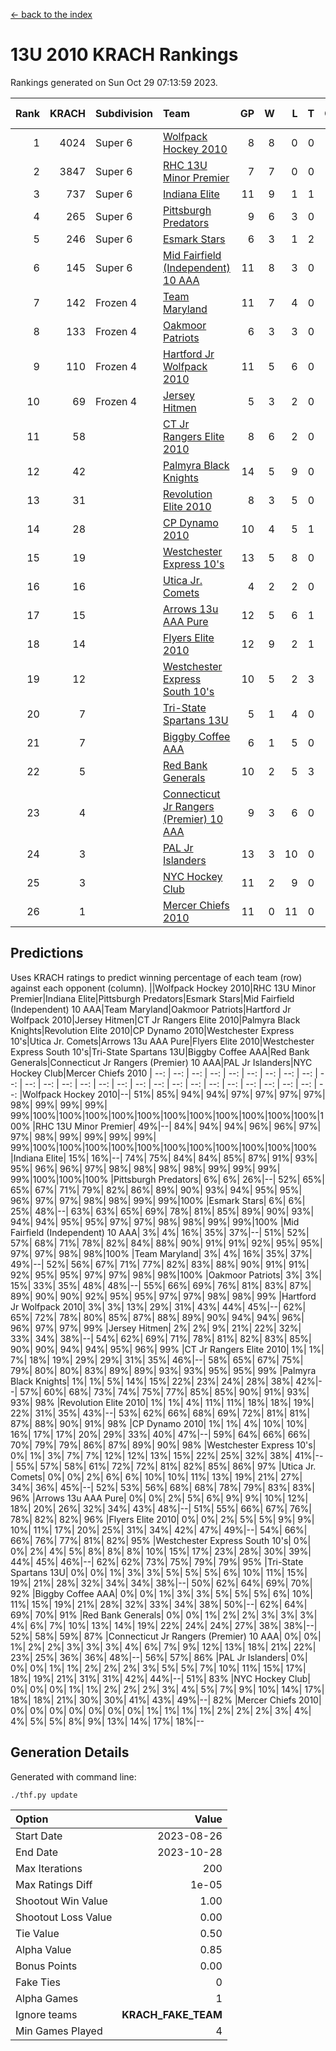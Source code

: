 [<- back to the index](readme.md)
# 13U 2010 KRACH Rankings
Rankings generated on Sun Oct 29 07:13:59 2023.

Rank|KRACH|Subdivision|Team|GP|W|L|T|OTW|OTL|SoS|Exp Wins|Win Diff
---:|---:|:---|:---|---:|---:|---:|---:|---:|---:|---:|---:|---:
1|4024|Super 6|[Wolfpack Hockey 2010](https://gamesheetstats.com/seasons/3664/teams/140960/schedule)|8|8|0|0|0|0|71|8.8|-0.0
2|3847|Super 6|[RHC 13U Minor Premier](https://gamesheetstats.com/seasons/3664/teams/140959/schedule)|7|7|0|0|1|0|76|7.8|-0.0
3|737|Super 6|[Indiana Elite](https://gamesheetstats.com/seasons/3664/teams/144350/schedule)|11|9|1|1|0|0|133|10.4|0.0
4|265|Super 6|[Pittsburgh Predators](https://gamesheetstats.com/seasons/3664/teams/140974/schedule)|9|6|3|0|0|0|256|6.9|0.0
5|246|Super 6|[Esmark Stars](https://gamesheetstats.com/seasons/3664/teams/140972/schedule)|6|3|1|2|0|0|239|4.9|0.0
6|145|Super 6|[Mid Fairfield (Independent) 10 AAA](https://gamesheetstats.com/seasons/3664/teams/140956/schedule)|11|8|3|0|1|0|691|8.8|-0.0
7|142|Frozen 4|[Team Maryland](https://gamesheetstats.com/seasons/3664/teams/140976/schedule)|11|7|4|0|1|0|679|7.8|-0.0
8|133|Frozen 4|[Oakmoor Patriots](https://gamesheetstats.com/seasons/3664/teams/162748/schedule)|6|3|3|0|0|0|289|3.9|0.0
9|110|Frozen 4|[Hartford Jr Wolfpack 2010](https://gamesheetstats.com/seasons/3664/teams/140957/schedule)|11|5|6|0|0|2|1354|5.8|-0.0
10|69|Frozen 4|[Jersey Hitmen](https://gamesheetstats.com/seasons/3664/teams/140961/schedule)|5|3|2|0|0|0|93|3.9|0.0
11|58||[CT Jr Rangers Elite 2010](https://gamesheetstats.com/seasons/3664/teams/140955/schedule)|8|6|2|0|0|0|23|6.9|0.0
12|42||[Palmyra Black Knights](https://gamesheetstats.com/seasons/3664/teams/140973/schedule)|14|5|9|0|0|0|1100|5.9|0.0
13|31||[Revolution Elite 2010](https://gamesheetstats.com/seasons/3664/teams/140975/schedule)|8|3|5|0|0|0|533|3.9|0.0
14|28||[CP Dynamo 2010](https://gamesheetstats.com/seasons/3664/teams/140968/schedule)|10|4|5|1|0|1|86|5.4|0.0
15|19||[Westchester Express 10's](https://gamesheetstats.com/seasons/3664/teams/140967/schedule)|13|5|8|0|0|0|336|5.9|0.0
16|16||[Utica Jr. Comets](https://gamesheetstats.com/seasons/3664/teams/140970/schedule)|4|2|2|0|1|0|26|2.9|0.0
17|15||[Arrows 13u AAA Pure](https://gamesheetstats.com/seasons/3664/teams/140965/schedule)|12|5|6|1|0|0|335|6.4|0.0
18|14||[Flyers Elite 2010](https://gamesheetstats.com/seasons/3664/teams/140963/schedule)|12|9|2|1|0|0|5|10.4|0.0
19|12||[Westchester Express South 10's](https://gamesheetstats.com/seasons/3664/teams/140971/schedule)|10|5|2|3|0|0|18|7.4|0.0
20|7||[Tri-State Spartans 13U](https://gamesheetstats.com/seasons/3664/teams/144349/schedule)|5|1|4|0|1|0|192|1.9|0.0
21|7||[Biggby Coffee AAA](https://gamesheetstats.com/seasons/3664/teams/144347/schedule)|6|1|5|0|0|1|270|1.9|0.0
22|5||[Red Bank Generals](https://gamesheetstats.com/seasons/3664/teams/140962/schedule)|10|2|5|3|0|1|10|4.4|0.0
23|4||[Connecticut Jr Rangers (Premier) 10 AAA](https://gamesheetstats.com/seasons/3664/teams/140958/schedule)|9|3|6|0|0|0|18|3.9|0.0
24|3||[PAL Jr Islanders](https://gamesheetstats.com/seasons/3664/teams/140969/schedule)|13|3|10|0|0|0|23|3.9|0.0
25|3||[NYC Hockey Club](https://gamesheetstats.com/seasons/3664/teams/140966/schedule)|11|2|9|0|0|0|36|2.9|0.0
26|1||[Mercer Chiefs 2010](https://gamesheetstats.com/seasons/3664/teams/140964/schedule)|11|0|11|0|0|0|18|0.9|0.0

## Predictions
Uses KRACH ratings to predict winning percentage of each team (row) against each opponent (column).
||Wolfpack Hockey 2010|RHC 13U Minor Premier|Indiana Elite|Pittsburgh Predators|Esmark Stars|Mid Fairfield (Independent) 10 AAA|Team Maryland|Oakmoor Patriots|Hartford Jr Wolfpack 2010|Jersey Hitmen|CT Jr Rangers Elite 2010|Palmyra Black Knights|Revolution Elite 2010|CP Dynamo 2010|Westchester Express 10's|Utica Jr. Comets|Arrows 13u AAA Pure|Flyers Elite 2010|Westchester Express South 10's|Tri-State Spartans 13U|Biggby Coffee AAA|Red Bank Generals|Connecticut Jr Rangers (Premier) 10 AAA|PAL Jr Islanders|NYC Hockey Club|Mercer Chiefs 2010
| --: | --: | --: | --: | --: | --: | --: | --: | --: | --: | --: | --: | --: | --: | --: | --: | --: | --: | --: | --: | --: | --: | --: | --: | --: | --: | --: 
|Wolfpack Hockey 2010|--| 51%| 85%| 94%| 94%| 97%| 97%| 97%| 97%| 98%| 99%| 99%| 99%| 99%|100%|100%|100%|100%|100%|100%|100%|100%|100%|100%|100%|100%
|RHC 13U Minor Premier| 49%|--| 84%| 94%| 94%| 96%| 96%| 97%| 97%| 98%| 99%| 99%| 99%| 99%| 99%|100%|100%|100%|100%|100%|100%|100%|100%|100%|100%|100%
|Indiana Elite| 15%| 16%|--| 74%| 75%| 84%| 84%| 85%| 87%| 91%| 93%| 95%| 96%| 96%| 97%| 98%| 98%| 98%| 98%| 99%| 99%| 99%| 99%|100%|100%|100%
|Pittsburgh Predators|  6%|  6%| 26%|--| 52%| 65%| 65%| 67%| 71%| 79%| 82%| 86%| 89%| 90%| 93%| 94%| 95%| 95%| 96%| 97%| 97%| 98%| 98%| 99%| 99%|100%
|Esmark Stars|  6%|  6%| 25%| 48%|--| 63%| 63%| 65%| 69%| 78%| 81%| 85%| 89%| 90%| 93%| 94%| 94%| 95%| 95%| 97%| 97%| 98%| 98%| 99%| 99%|100%
|Mid Fairfield (Independent) 10 AAA|  3%|  4%| 16%| 35%| 37%|--| 51%| 52%| 57%| 68%| 71%| 78%| 82%| 84%| 88%| 90%| 91%| 91%| 92%| 95%| 95%| 97%| 97%| 98%| 98%|100%
|Team Maryland|  3%|  4%| 16%| 35%| 37%| 49%|--| 52%| 56%| 67%| 71%| 77%| 82%| 83%| 88%| 90%| 91%| 91%| 92%| 95%| 95%| 97%| 97%| 98%| 98%|100%
|Oakmoor Patriots|  3%|  3%| 15%| 33%| 35%| 48%| 48%|--| 55%| 66%| 69%| 76%| 81%| 83%| 87%| 89%| 90%| 90%| 92%| 95%| 95%| 97%| 97%| 98%| 98%| 99%
|Hartford Jr Wolfpack 2010|  3%|  3%| 13%| 29%| 31%| 43%| 44%| 45%|--| 62%| 65%| 72%| 78%| 80%| 85%| 87%| 88%| 89%| 90%| 94%| 94%| 96%| 96%| 97%| 97%| 99%
|Jersey Hitmen|  2%|  2%|  9%| 21%| 22%| 32%| 33%| 34%| 38%|--| 54%| 62%| 69%| 71%| 78%| 81%| 82%| 83%| 85%| 90%| 90%| 94%| 94%| 95%| 96%| 99%
|CT Jr Rangers Elite 2010|  1%|  1%|  7%| 18%| 19%| 29%| 29%| 31%| 35%| 46%|--| 58%| 65%| 67%| 75%| 79%| 80%| 80%| 83%| 89%| 89%| 93%| 93%| 95%| 95%| 99%
|Palmyra Black Knights|  1%|  1%|  5%| 14%| 15%| 22%| 23%| 24%| 28%| 38%| 42%|--| 57%| 60%| 68%| 73%| 74%| 75%| 77%| 85%| 85%| 90%| 91%| 93%| 93%| 98%
|Revolution Elite 2010|  1%|  1%|  4%| 11%| 11%| 18%| 18%| 19%| 22%| 31%| 35%| 43%|--| 53%| 62%| 66%| 68%| 69%| 72%| 81%| 81%| 87%| 88%| 90%| 91%| 98%
|CP Dynamo 2010|  1%|  1%|  4%| 10%| 10%| 16%| 17%| 17%| 20%| 29%| 33%| 40%| 47%|--| 59%| 64%| 66%| 66%| 70%| 79%| 79%| 86%| 87%| 89%| 90%| 98%
|Westchester Express 10's|  0%|  1%|  3%|  7%|  7%| 12%| 12%| 13%| 15%| 22%| 25%| 32%| 38%| 41%|--| 55%| 57%| 58%| 61%| 72%| 72%| 81%| 82%| 85%| 86%| 97%
|Utica Jr. Comets|  0%|  0%|  2%|  6%|  6%| 10%| 10%| 11%| 13%| 19%| 21%| 27%| 34%| 36%| 45%|--| 52%| 53%| 56%| 68%| 68%| 78%| 79%| 83%| 83%| 96%
|Arrows 13u AAA Pure|  0%|  0%|  2%|  5%|  6%|  9%|  9%| 10%| 12%| 18%| 20%| 26%| 32%| 34%| 43%| 48%|--| 51%| 55%| 66%| 67%| 76%| 78%| 82%| 82%| 96%
|Flyers Elite 2010|  0%|  0%|  2%|  5%|  5%|  9%|  9%| 10%| 11%| 17%| 20%| 25%| 31%| 34%| 42%| 47%| 49%|--| 54%| 66%| 66%| 76%| 77%| 81%| 82%| 95%
|Westchester Express South 10's|  0%|  0%|  2%|  4%|  5%|  8%|  8%|  8%| 10%| 15%| 17%| 23%| 28%| 30%| 39%| 44%| 45%| 46%|--| 62%| 62%| 73%| 75%| 79%| 79%| 95%
|Tri-State Spartans 13U|  0%|  0%|  1%|  3%|  3%|  5%|  5%|  5%|  6%| 10%| 11%| 15%| 19%| 21%| 28%| 32%| 34%| 34%| 38%|--| 50%| 62%| 64%| 69%| 70%| 92%
|Biggby Coffee AAA|  0%|  0%|  1%|  3%|  3%|  5%|  5%|  5%|  6%| 10%| 11%| 15%| 19%| 21%| 28%| 32%| 33%| 34%| 38%| 50%|--| 62%| 64%| 69%| 70%| 91%
|Red Bank Generals|  0%|  0%|  1%|  2%|  2%|  3%|  3%|  3%|  4%|  6%|  7%| 10%| 13%| 14%| 19%| 22%| 24%| 24%| 27%| 38%| 38%|--| 52%| 58%| 59%| 87%
|Connecticut Jr Rangers (Premier) 10 AAA|  0%|  0%|  1%|  2%|  2%|  3%|  3%|  3%|  4%|  6%|  7%|  9%| 12%| 13%| 18%| 21%| 22%| 23%| 25%| 36%| 36%| 48%|--| 56%| 57%| 86%
|PAL Jr Islanders|  0%|  0%|  0%|  1%|  1%|  2%|  2%|  2%|  3%|  5%|  5%|  7%| 10%| 11%| 15%| 17%| 18%| 19%| 21%| 31%| 31%| 42%| 44%|--| 51%| 83%
|NYC Hockey Club|  0%|  0%|  0%|  1%|  1%|  2%|  2%|  2%|  3%|  4%|  5%|  7%|  9%| 10%| 14%| 17%| 18%| 18%| 21%| 30%| 30%| 41%| 43%| 49%|--| 82%
|Mercer Chiefs 2010|  0%|  0%|  0%|  0%|  0%|  0%|  0%|  1%|  1%|  1%|  1%|  2%|  2%|  2%|  3%|  4%|  4%|  5%|  5%|  8%|  9%| 13%| 14%| 17%| 18%|--

## Generation Details

Generated with command line:
```
./thf.py update
```

| Option | Value |
| :----- | ----: |
| Start Date | 2023-08-26 |
| End Date | 2023-10-28 |
| Max Iterations | 200 |
| Max Ratings Diff | 1e-05 |
| Shootout Win Value | 1.00 |
| Shootout Loss Value | 0.00 |
| Tie Value | 0.50 |
| Alpha Value | 0.85 |
| Bonus Points | 0.00 |
| Fake Ties | 0 |
| Alpha Games | 1 |
| Ignore teams | __KRACH_FAKE_TEAM__ |
| Min Games Played | 4 |

